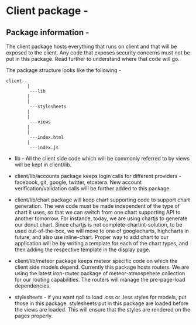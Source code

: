 Client package -
=================

Package information - 
----------------------

The client package hosts everything that runs on client and that will be exposed to the client. Any code that exposes security concerns must not be put in this package. Read further to understand where that code will go.

The package structure looks like the following - 
```
client--
		|
		 ---lib
		|
		|
		 ---stylesheets
		|
		|
		 ---views
		|
		|
		 ---index.html
		|
		 ---index.js
```

- lib - All the client side code which will be commonly referred to by views will be kept in client/lib. 

- client/lib/accounts package keeps login calls for different providers - facebook, git, google, twitter, etcetera. New account verification/validation calls will be further added to this package. 

- client/lib/chart package will keep chart supporting code to support chart generation. The vew code must be made independent of the type of chart it uses, so that we can switch from one chart supporting API to another tomorrow. For instance, today, we are using chartjs to generate our donut chart. Since chartjs is not complete-chartint-solution, to be used out-of-the-box, we will move to one of googlecharts, highcharts in future; and also use inline-chart. Proper way to add chart to our application will be by writing a template for each of the chart types, and then adding the respective template in the display page.

- client/lib/meteor package keeps meteor specific code on which the client side models depend. Currently this package hosts routers. We are using the latest iron-router package of meteor-atmospehere collection for our routing capabilities. The routers will manage the pre-page-load dependencies.

- stylesheets - if you want qoll to load .css or .less styles for models, put those in this package. stylesheets put in this package are loaded before the views are loaded. This will ensure that the styles are rendered on the pages properly.